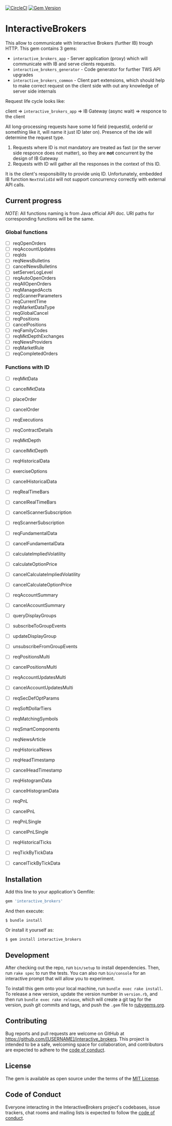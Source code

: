 [![CircleCI](https://circleci.com/gh/kvokka/interactive_brokers.svg?style=svg&circle-token=851335638907651b4fbdf0d5dabff056600067c0)](https://circleci.com/gh/kvokka/interactive_brokers)
[![Gem Version](https://img.shields.io/gem/v/interactive_brokers.svg)](https://rubygems.org/gems/interactive_brokers)

# InteractiveBrokers

This allow to communicate with Interactive Brokers (further IB) trough HTTP.
This gem contains 3 gems:

* `interactive_brokers_app` - Server application (proxy) which will communicate 
with IB and serve clients requests.
* `interactive_brokers_generator` - Code generator for further TWS API upgrades
* `interactive_brokers_common` - Client part extensions, which should help to 
make correct request on the client side with out any knowledge of server side internals

Request life cycle looks like:

client => `interactive_brokers_app` => IB Gateway (async wait) => responce to the client

All long-processing requests have some Id field (requestId, orderId or something like it, will 
name it just ID later on). Presence of the ide will determine the request type.
1. Requests where ID is mot mandatory are treated as fast (or the server side responce 
does not matter), so they are **not** concurrent by the design of IB Gateway
2. Requests with ID will gather all the responses in the context of this ID.

It is the client's responsibility to provide uniq ID. Unfortunately, embedded IB function
`NextValidId` will not support concurrency correctly with external API calls.

## Current progress

*NOTE*: All functions naming is from Java official API doc. URI paths for corresponding
functions will be the same.

### Global functions

* [ ] reqOpenOrders
* [ ] reqAccountUpdates
* [ ] reqIds
* [ ] reqNewsBulletins
* [ ] cancelNewsBulletins
* [ ] setServerLogLevel
* [ ] reqAutoOpenOrders
* [ ] reqAllOpenOrders
* [ ] reqManagedAccts
* [ ] reqScannerParameters
* [ ] reqCurrentTime
* [ ] reqMarketDataType
* [ ] reqGlobalCancel
* [ ] reqPositions
* [ ] cancelPositions
* [ ] reqFamilyCodes
* [ ] reqMktDepthExchanges
* [ ] reqNewsProviders
* [ ] reqMarketRule
* [ ] reqCompletedOrders

### Functions with ID

* [ ] reqMktData
* [ ] cancelMktData
* [ ] placeOrder
* [ ] cancelOrder
* [ ] reqExecutions
* [ ] reqContractDetails
* [ ] reqMktDepth
* [ ] cancelMktDepth
* [ ] reqHistoricalData
* [ ] exerciseOptions
* [ ] cancelHistoricalData
* [ ] reqRealTimeBars
* [ ] cancelRealTimeBars
* [ ] cancelScannerSubscription
* [ ] reqScannerSubscription
* [ ] reqFundamentalData
* [ ] cancelFundamentalData
* [ ] calculateImpliedVolatility
* [ ] calculateOptionPrice
* [ ] cancelCalculateImpliedVolatility
* [ ] cancelCalculateOptionPrice
* [ ] reqAccountSummary
* [ ] cancelAccountSummary
* [ ] queryDisplayGroups
* [ ] subscribeToGroupEvents
* [ ] updateDisplayGroup
* [ ] unsubscribeFromGroupEvents
* [ ] reqPositionsMulti
* [ ] cancelPositionsMulti
* [ ] reqAccountUpdatesMulti
* [ ] cancelAccountUpdatesMulti
* [ ] reqSecDefOptParams
* [ ] reqSoftDollarTiers
* [ ] reqMatchingSymbols
* [ ] reqSmartComponents
* [ ] reqNewsArticle
* [ ] reqHistoricalNews
* [ ] reqHeadTimestamp
* [ ] cancelHeadTimestamp
* [ ] reqHistogramData
* [ ] cancelHistogramData
* [ ] reqPnL
* [ ] cancelPnL
* [ ] reqPnLSingle
* [ ] cancelPnLSingle
* [ ] reqHistoricalTicks
* [ ] reqTickByTickData
* [ ] cancelTickByTickData


## Installation

Add this line to your application's Gemfile:

```ruby
gem 'interactive_brokers'
```

And then execute:

    $ bundle install

Or install it yourself as:

    $ gem install interactive_brokers

## Development

After checking out the repo, run `bin/setup` to install dependencies. Then, run `rake spec` to run the tests. You can also run `bin/console` for an interactive prompt that will allow you to experiment.

To install this gem onto your local machine, run `bundle exec rake install`. To release a new version, update the version number in `version.rb`, and then run `bundle exec rake release`, which will create a git tag for the version, push git commits and tags, and push the `.gem` file to [rubygems.org](https://rubygems.org).

## Contributing

Bug reports and pull requests are welcome on GitHub at https://github.com/[USERNAME]/interactive_brokers. This project is intended to be a safe, welcoming space for collaboration, and contributors are expected to adhere to the [code of conduct](https://github.com/[USERNAME]/interactive_brokers/blob/master/CODE_OF_CONDUCT.md).

## License

The gem is available as open source under the terms of the [MIT License](https://opensource.org/licenses/MIT).

## Code of Conduct

Everyone interacting in the InteractiveBrokers project's codebases, issue trackers, chat rooms and mailing lists is expected to follow the [code of conduct](https://github.com/[USERNAME]/interactive_brokers/blob/master/CODE_OF_CONDUCT.md).
